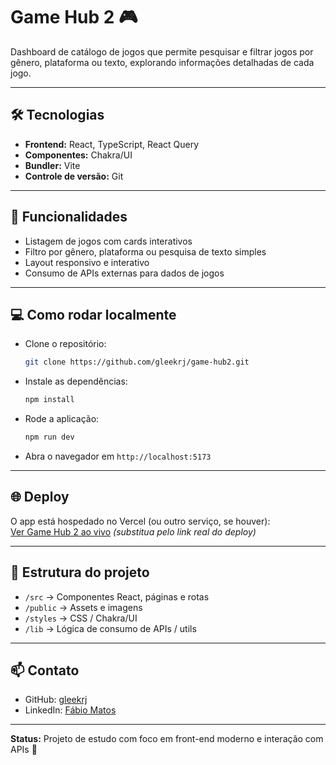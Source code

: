 # Game Hub 2 🎮

Dashboard de catálogo de jogos que permite pesquisar e filtrar jogos por gênero, plataforma ou texto, explorando informações detalhadas de cada jogo.

---

## 🛠️ Tecnologias
- **Frontend:** React, TypeScript, React Query  
- **Componentes:** Chakra/UI  
- **Bundler:** Vite  
- **Controle de versão:** Git

---

## 🚀 Funcionalidades
- Listagem de jogos com cards interativos  
- Filtro por gênero, plataforma ou pesquisa de texto simples  
- Layout responsivo e interativo  
- Consumo de APIs externas para dados de jogos

---

## 💻 Como rodar localmente
- Clone o repositório:  
  ```bash
  git clone https://github.com/gleekrj/game-hub2.git

- Instale as dependências:  
  ```bash
  npm install

- Rode a aplicação:  
  ```bash
  npm run dev

- Abra o navegador em `http://localhost:5173`

---

## 🌐 Deploy
O app está hospedado no Vercel (ou outro serviço, se houver):  
[Ver Game Hub 2 ao vivo](https://seu-deploy.vercel.app)  *(substitua pelo link real do deploy)*

---

## 📂 Estrutura do projeto
- `/src` → Componentes React, páginas e rotas  
- `/public` → Assets e imagens  
- `/styles` → CSS / Chakra/UI  
- `/lib` → Lógica de consumo de APIs / utils

---

## 📫 Contato
- GitHub: [gleekrj](https://github.com/gleekrj)  
- LinkedIn: [Fábio Matos](https://linkedin.com/in/fabio-matos/)

---

**Status:** Projeto de estudo com foco em front-end moderno e interação com APIs 🚀
